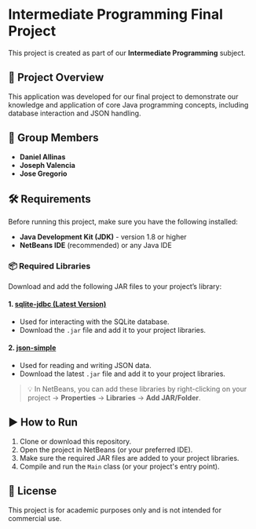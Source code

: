 # Intermediate Programming Final Project

This project is created as part of our **Intermediate Programming** subject.

## 📁 Project Overview

This application was developed for our final project to demonstrate our knowledge and application of core Java programming concepts, including database interaction and JSON handling.

## 👥 Group Members
- **Daniel Allinas**
- **Joseph Valencia**
- **Jose Gregorio**

## 🛠 Requirements

Before running this project, make sure you have the following installed:

- **Java Development Kit (JDK)** - version 1.8 or higher
- **NetBeans IDE** (recommended) or any Java IDE

### 📦 Required Libraries

Download and add the following JAR files to your project’s library:

#### 1. [sqlite-jdbc (Latest Version)](https://github.com/xerial/sqlite-jdbc/releases)
- Used for interacting with the SQLite database.
- Download the `.jar` file and add it to your project libraries.

#### 2. [json-simple](https://code.google.com/archive/p/json-simple/)
- Used for reading and writing JSON data.
- Download the latest `.jar` file and add it to your project libraries.

> 💡 In NetBeans, you can add these libraries by right-clicking on your project → **Properties** → **Libraries** → **Add JAR/Folder**.

## ▶️ How to Run

1. Clone or download this repository.
2. Open the project in NetBeans (or your preferred IDE).
3. Make sure the required JAR files are added to your project libraries.
4. Compile and run the `Main` class (or your project's entry point).

## 📄 License

This project is for academic purposes only and is not intended for commercial use.
